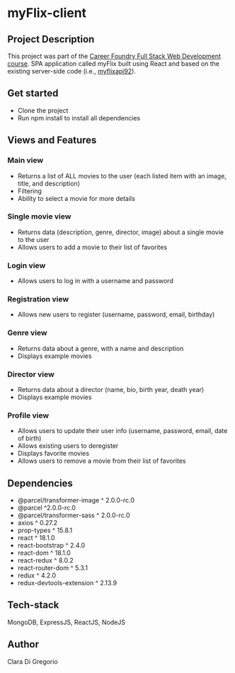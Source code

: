 
# myFlix-client

## Project Description

This project was part of the [Career Foundry Full Stack Web Development course](https://careerfoundry.com/en/courses/become-a-web-developer/).
SPA application called myFlix built using React and based on the existing server-side code (i.e., [myflixapi92](https://myflixapi92.herokuapp.com/documentation/)).

## Get started

- Clone the project
- Run npm install to install all dependencies

## Views and Features

### Main view
- Returns a list of ALL movies to the user (each listed item with an image, title, and description)
- Filtering
- Ability to select a movie for more details
### Single movie view
- Returns data (description, genre, director, image) about a single movie to the user
- Allows users to add a movie to their list of favorites
### Login view
- Allows users to log in with a username and password
### Registration view
- Allows new users to register (username, password, email, birthday)
### Genre view
- Returns data about a genre, with a name and description
- Displays example movies
### Director view
- Returns data about a director (name, bio, birth year, death year)
- Displays example movies
### Profile view
- Allows users to update their user info (username, password, email, date of birth)
- Allows existing users to deregister
- Displays favorite movies
- Allows users to remove a movie from their list of favorites


## Dependencies

- @parcel/transformer-image ^ 2.0.0-rc.0
- @parcel ^2.0.0-rc.0
- @parcel/transformer-sass ^ 2.0.0-rc.0
- axios ^ 0.27.2
- prop-types ^ 15.8.1
- react ^ 18.1.0
- react-bootstrap ^ 2.4.0
- react-dom ^ 18.1.0
- react-redux ^ 8.0.2
- react-router-dom ^ 5.3.1
- redux ^ 4.2.0
- redux-devtools-extension ^ 2.13.9

## Tech-stack

MongoDB, ExpressJS, ReactJS, NodeJS

## Author

Clara Di Gregorio

